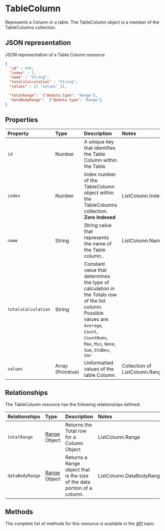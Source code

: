 # TableColumn
Represents a Column in a table. The TableColumn object is a member of the TableColumns collection.

## JSON representation 

JSON representation of a Table Column resource
<!-- { "blockType": "resource", "@odata.type": "TableColumn", 
		"optionalProperties": ["totalRange", "dataBodyRange"],	 
		"nullableProperties": [ "values"]
	 } 
-->
```json
{
  "id" : 999,
  "index" : 1,
  "name" : "String",
  "totalsCalculation" : "String",
  "values" : [[ "values" ]],

  "totalRange":  {"@odata.type": "Range"},
  "dataBodyRange":  {"@odata.type": "Range"}
}
```

## Properties

|Property         | Type    |Description|Notes |
|:-----------------|:--------|:----------|:-----|
| `id`     |  Number | A unique key that identifies the Table Column within the Table   |        |
|`index`          |  Number | Index number of the TableColumn object within the TableColumns collection. **Zero Indexed**| ListColumn.Index|
|`name`           | String | String value that represents the name of the Table column..| ListColumn.Name|
|`totalsCalculation` |String | Constant value that determines the type of calculation in the Totals row of the list column. Possible values are: `Average`, `Count`, `CountNums`, `Max`, `Min`, `None`, `Sum`, `StdDev`, `Var`
|`values`         | Array (Primitive)  | Unformatted values of the table Column. |Collection of ListColumn.Range.Value2|


## Relationships
The TableColumn resource has the following relationships defined:

| Relationships    | Type    |Description|Notes |
|:-----------------|:--------|:----------|:-----|
| `totalRange`  | [Range](range.md) Object |Returns the Total row for a Column Object|ListColumn.Range|ListColumn.Total|
| `dataBodyRange`  | [Range](range.md) Object |Returns a Range object that is the size of the data portion of a column.|ListColumn.DataBodyRange|

## Methods

The complete list of methods for this resource is available in
the [API](../README.md) topic.